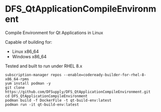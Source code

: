 # DFS_QtApplicationCompileEnvironment
Compile Environment for Qt Applications in Linux

Capable of building for:
 - Linux x86_64
 - Windows x86_64

Tested and built to run under RHEL 8.x

```
subscription-manager repos --enable=codeready-builder-for-rhel-8-x86_64-rpms
yum install podman -y
git clone https://github.com/DFSupply/DFS_QtApplicationCompileEnvironment.git
cd DFS_QtApplicationCompileEnvironment
podman build -f DockerFile -t qt-build-env:latest
podman run -it qt-build-env:latest
```